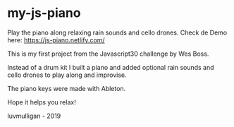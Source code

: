 # my-js-piano
Play the piano along relaxing rain sounds and cello drones. Check de Demo here: https://js-piano.netlify.com/

This is my first project from the Javascript30 challenge by Wes Boss.

Instead of a drum kit I built a piano and added optional rain sounds and cello drones to play along and improvise.

The piano keys were made with Ableton. 

Hope it helps you relax!

luvmulligan - 2019
